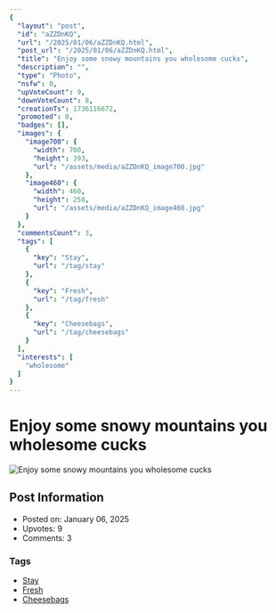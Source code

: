 ```yaml
---
{
  "layout": "post",
  "id": "aZZDnKQ",
  "url": "/2025/01/06/aZZDnKQ.html",
  "post_url": "/2025/01/06/aZZDnKQ.html",
  "title": "Enjoy some snowy mountains you wholesome cucks",
  "description": "",
  "type": "Photo",
  "nsfw": 0,
  "upVoteCount": 9,
  "downVoteCount": 8,
  "creationTs": 1736116672,
  "promoted": 0,
  "badges": [],
  "images": {
    "image700": {
      "width": 700,
      "height": 393,
      "url": "/assets/media/aZZDnKQ_image700.jpg"
    },
    "image460": {
      "width": 460,
      "height": 258,
      "url": "/assets/media/aZZDnKQ_image460.jpg"
    }
  },
  "commentsCount": 3,
  "tags": [
    {
      "key": "Stay",
      "url": "/tag/stay"
    },
    {
      "key": "Fresh",
      "url": "/tag/fresh"
    },
    {
      "key": "Cheesebags",
      "url": "/tag/cheesebags"
    }
  ],
  "interests": [
    "wholesome"
  ]
}
---
```


# Enjoy some snowy mountains you wholesome cucks

![Enjoy some snowy mountains you wholesome cucks](/assets/media/aZZDnKQ_image700.jpg)

## Post Information

- Posted on: January 06, 2025
- Upvotes: 9
- Comments: 3

### Tags

- [Stay](/tag/Stay)
- [Fresh](/tag/Fresh)
- [Cheesebags](/tag/Cheesebags)
